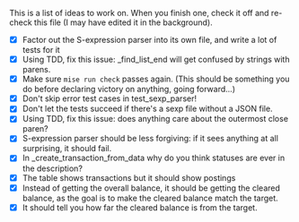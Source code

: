 This is a list of ideas to work on. When you finish one, check it off and re-check this file (I may have edited it in the background).
- [x] Factor out the S-expression parser into its own file, and write a lot of tests for it
- [x] Using TDD, fix this issue: _find_list_end will get confused by strings with parens.
- [x] Make sure `mise run check` passes again. (This should be something you do before declaring victory on anything, going forward...)
- [x] Don't skip error test cases in test_sexp_parser!
- [x] Don't let the tests succeed if there's a sexp file without a JSON file.
- [x] Using TDD, fix this issue: does anything care about the outermost close paren?
- [x] S-expression parser should be less forgiving: if it sees anything at all surprising, it should fail.
- [x] In _create_transaction_from_data why do you think statuses are ever in the description?
- [x] The table shows transactions but it should show postings
- [x] Instead of getting the overall balance, it should be getting the cleared balance, as the goal is to make the cleared balance match the target.
- [x] It should tell you how far the cleared balance is from the target.
